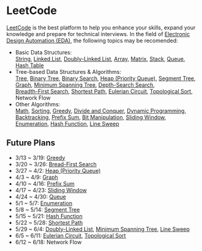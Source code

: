 # LeetCode

[LeetCode](https://leetcode.com/explore/) is the best platform to help you enhance your skills, expand your knowledge and prepare for technical interviews. In the field of [Electronic Design Automation (EDA)](https://en.wikipedia.org/wiki/Electronic_design_automation), the following topics may be recomended:  
* Basic Data Structures:  
[String](https://leetcode.com/tag/string/), 
[Linked List](https://leetcode.com/tag/linked-list/), 
[Doubly-Linked List](https://leetcode.com/tag/doubly-linked-list/), 
[Array](https://leetcode.com/tag/array/), 
[Matrix](https://leetcode.com/tag/matrix/), 
[Stack](https://leetcode.com/tag/stack/), 
[Queue](https://leetcode.com/tag/queue/), 
[Hash Table](https://leetcode.com/tag/hash-table/)
* Tree-based Data Structures & Algorithms:  
[Tree](https://leetcode.com/tag/tree/), 
[Binary Tree](https://leetcode.com/tag/binary-tree/), 
[Binary Search](https://leetcode.com/tag/binary-search/), 
[Heap (Priority Queue)](https://leetcode.com/tag/heap-priority-queue/), 
[Segment Tree](https://leetcode.com/tag/segment-tree/), 
[Graph](https://leetcode.com/tag/graph/), 
[Minimum Spanning Tree](https://leetcode.com/tag/minimum-spanning-tree/), 
[Depth-Search Search](https://leetcode.com/tag/depth-first-search/),  
[Breadth-First Search](https://leetcode.com/tag/breadth-first-search/), 
[Shortest Path](https://leetcode.com/tag/shortest-path/), 
[Eulerian Circuit](https://leetcode.com/tag/eulerian-circuit/), 
[Topological Sort](https://leetcode.com/tag/topological-sort/), 
Network Flow
* Other Algorithms:  
[Math](https://leetcode.com/tag/math/), 
[Sorting](https://leetcode.com/tag/sorting/), 
[Greedy](https://leetcode.com/tag/greedy/), 
[Divide and Conquer](https://leetcode.com/tag/divide-and-conquer/), 
[Dynamic Programming](https://leetcode.com/tag/dynamic-programming/), 
[Backtracking](https://leetcode.com/tag/backtracking/), 
[Prefix Sum](https://leetcode.com/tag/prefix-sum/), 
[Bit Manipulation](https://leetcode.com/tag/bit-manipulation/), 
[Sliding Window](https://leetcode.com/tag/sliding-window/), 
[Enumeration](https://leetcode.com/tag/enumeration/), 
[Hash Function](https://leetcode.com/tag/hash-function/), 
[Line Sweep](https://leetcode.com/tag/line-sweep/)

## Future Plans
* 3/13 ~ 3/19: [Greedy](https://leetcode.com/tag/greedy/)
* 3/20 ~ 3/26: [Bread-First Search](https://leetcode.com/tag/breadth-first-search/)
* 3/27 ~ 4/2: [Heap (Priority Queue)](https://leetcode.com/tag/heap-priority-queue/)
* 4/3 ~ 4/9: [Graph](https://leetcode.com/tag/graph/)
* 4/10 ~ 4/16: [Prefix Sum](https://leetcode.com/tag/prefix-sum/)
* 4/17 ~ 4/23: [Sliding Window](https://leetcode.com/tag/sliding-window/)
* 4/24 ~ 4/30: [Queue](https://leetcode.com/tag/queue/)
* 5/1 ~ 5/7: [Enumeration](https://leetcode.com/tag/enumeration/)
* 5/8 ~ 5/14: [Segment Tree](https://leetcode.com/tag/segment-tree/)
* 5/15 ~ 5/21: [Hash Function](https://leetcode.com/tag/hash-function/)
* 5/22 ~ 5/28: [Shortest Path](https://leetcode.com/tag/shortest-path/)
* 5/29 ~ 6/4: [Doubly-Linked List](https://leetcode.com/tag/doubly-linked-list/), [Minimum Spanning Tree](https://leetcode.com/tag/minimum-spanning-tree/), [Line Sweep](https://leetcode.com/tag/line-sweep/)
* 6/5 ~ 6/11: [Eulerian Circuit](https://leetcode.com/tag/eulerian-circuit/), [Topological Sort](https://leetcode.com/tag/topological-sort/)
* 6/12 ~ 6/18: Network Flow
